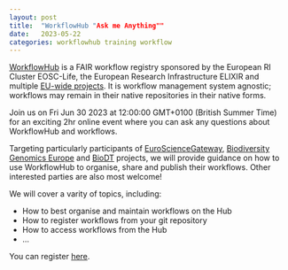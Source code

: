 ```yaml
---
layout: post
title:  "WorkflowHub "Ask me Anything""
date:   2023-05-22 
categories: workflowhub training workflow
---
```


[WorkflowHub](https://about.workflowhub.eu/) is a FAIR workflow registry sponsored by the European RI Cluster EOSC-Life, the European Research Infrastructure ELIXIR and multiple [EU-wide projects](https://about.workflowhub.eu/project/acknowledgements/#funding). It is workflow management system agnostic; workflows may remain in their native repositories in their native forms.

Join us on Fri Jun 30 2023 at 12:00:00 GMT+0100 (British Summer Time) for an exciting 2hr online event where you can ask any questions about WorkflowHub and workflows.

Targeting particularly participants of [EuroScienceGateway](https://esciencelab.org.uk/projects/eurosciencegateway/), [Biodiversity Genomics Europe](https://biodiversitygenomics.eu/) and [BioDT](https://biodt.eu/) projects, we will provide guidance on how to use WorkflowHub to organise, share and publish their workflows. Other interested parties are also most welcome!

We will cover a varity of topics, including:

* How to best organise and maintain workflows on the Hub
* How to register workflows from your git repository
* How to access workflows from the Hub
* ...

You can register [here](https://www.eventbrite.co.uk/e/workflowhub-ask-me-anything-session-tickets-629927479047).
